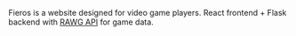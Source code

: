 Fieros is a website designed for video game players. React frontend + Flask backend with [RAWG API](https://rawg.io) for game data.